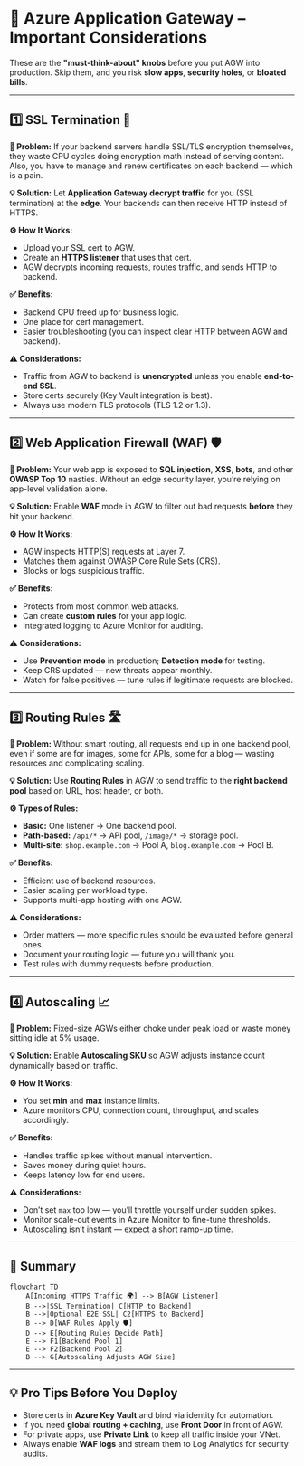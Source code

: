 # 🎯 Azure Application Gateway – Important Considerations

These are the **"must-think-about" knobs** before you put AGW into production.
Skip them, and you risk **slow apps**, **security holes**, or **bloated bills**.

---

## 1️⃣ **SSL Termination** 🔐

**🛑 Problem:**
If your backend servers handle SSL/TLS encryption themselves, they waste CPU cycles doing encryption math instead of serving content.
Also, you have to manage and renew certificates on each backend — which is a pain.

**💡 Solution:**
Let **Application Gateway decrypt traffic** for you (SSL termination) at the **edge**.
Your backends can then receive HTTP instead of HTTPS.

**⚙ How It Works:**

- Upload your SSL cert to AGW.
- Create an **HTTPS listener** that uses that cert.
- AGW decrypts incoming requests, routes traffic, and sends HTTP to backend.

**✅ Benefits:**

- Backend CPU freed up for business logic.
- One place for cert management.
- Easier troubleshooting (you can inspect clear HTTP between AGW and backend).

**⚠ Considerations:**

- Traffic from AGW to backend is **unencrypted** unless you enable **end-to-end SSL**.
- Store certs securely (Key Vault integration is best).
- Always use modern TLS protocols (TLS 1.2 or 1.3).

---

## 2️⃣ **Web Application Firewall (WAF)** 🛡

**🛑 Problem:**
Your web app is exposed to **SQL injection**, **XSS**, **bots**, and other **OWASP Top 10** nasties.
Without an edge security layer, you’re relying on app-level validation alone.

**💡 Solution:**
Enable **WAF** mode in AGW to filter out bad requests **before** they hit your backend.

**⚙ How It Works:**

- AGW inspects HTTP(S) requests at Layer 7.
- Matches them against OWASP Core Rule Sets (CRS).
- Blocks or logs suspicious traffic.

**✅ Benefits:**

- Protects from most common web attacks.
- Can create **custom rules** for your app logic.
- Integrated logging to Azure Monitor for auditing.

**⚠ Considerations:**

- Use **Prevention mode** in production; **Detection mode** for testing.
- Keep CRS updated — new threats appear monthly.
- Watch for false positives — tune rules if legitimate requests are blocked.

---

## 3️⃣ **Routing Rules** 🛣

**🛑 Problem:**
Without smart routing, all requests end up in one backend pool, even if some are for images, some for APIs, some for a blog — wasting resources and complicating scaling.

**💡 Solution:**
Use **Routing Rules** in AGW to send traffic to the **right backend pool** based on URL, host header, or both.

**⚙ Types of Rules:**

- **Basic:** One listener → One backend pool.
- **Path-based:** `/api/*` → API pool, `/image/*` → storage pool.
- **Multi-site:** `shop.example.com` → Pool A, `blog.example.com` → Pool B.

**✅ Benefits:**

- Efficient use of backend resources.
- Easier scaling per workload type.
- Supports multi-app hosting with one AGW.

**⚠ Considerations:**

- Order matters — more specific rules should be evaluated before general ones.
- Document your routing logic — future you will thank you.
- Test rules with dummy requests before production.

---

## 4️⃣ **Autoscaling** 📈

**🛑 Problem:**
Fixed-size AGWs either choke under peak load or waste money sitting idle at 5% usage.

**💡 Solution:**
Enable **Autoscaling SKU** so AGW adjusts instance count dynamically based on traffic.

**⚙ How It Works:**

- You set **min** and **max** instance limits.
- Azure monitors CPU, connection count, throughput, and scales accordingly.

**✅ Benefits:**

- Handles traffic spikes without manual intervention.
- Saves money during quiet hours.
- Keeps latency low for end users.

**⚠ Considerations:**

- Don’t set `max` too low — you’ll throttle yourself under sudden spikes.
- Monitor scale-out events in Azure Monitor to fine-tune thresholds.
- Autoscaling isn’t instant — expect a short ramp-up time.

---

## 📌 **Summary**

```mermaid
flowchart TD
    A[Incoming HTTPS Traffic 🌍] --> B[AGW Listener]
    B -->|SSL Termination| C[HTTP to Backend]
    B -->|Optional E2E SSL| C2[HTTPS to Backend]
    B --> D[WAF Rules Apply 🛡]
    D --> E[Routing Rules Decide Path]
    E --> F1[Backend Pool 1]
    E --> F2[Backend Pool 2]
    B --> G[Autoscaling Adjusts AGW Size]
```

---

## 💡 **Pro Tips Before You Deploy**

- Store certs in **Azure Key Vault** and bind via identity for automation.
- If you need **global routing + caching**, use **Front Door** in front of AGW.
- For private apps, use **Private Link** to keep all traffic inside your VNet.
- Always enable **WAF logs** and stream them to Log Analytics for security audits.
